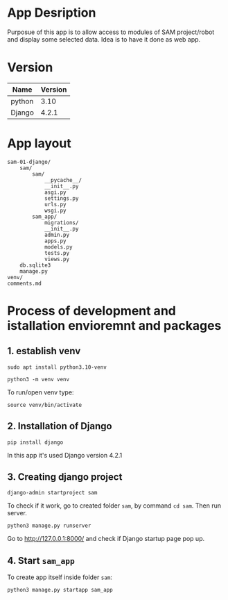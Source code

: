 # App Desription

Purposue of this app is to allow access to modules of SAM project/robot and display some selected data. Idea is to have it done as web app.


# Version

Name | Version
---- | -------
python | 3.10
Django | 4.2.1


# App layout

    sam-01-django/
        sam/
            sam/
                __pycache__/
                __init__.py
                asgi.py
                settings.py
                urls.py
                wsgi.py
            sam_app/
                migrations/
                __init__.py
                admin.py
                apps.py
                models.py
                tests.py
                views.py
        db.sqlite3
        manage.py
    venv/
    comments.md


# Process of development and istallation envioremnt and packages

## 1. establish venv

    sudo apt install python3.10-venv
    
    python3 -m venv venv

To run/open venv type:

    source venv/bin/activate

## 2. Installation of Django

    pip install django

In this app it's used Django version 4.2.1

## 3. Creating django project

    django-admin startproject sam

To check if it work, go to created folder `sam`, by command `cd sam`. Then run server.
    
    python3 manage.py runserver

Go to http://127.0.0.1:8000/ and check if Django startup page pop up.

## 4. Start `sam_app`

To create app itself inside folder `sam`:

    python3 manage.py startapp sam_app

